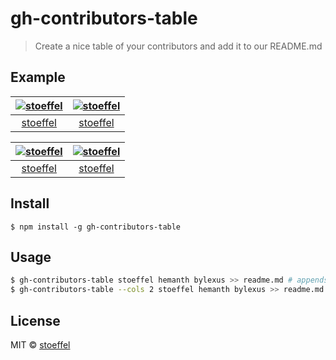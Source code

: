 # gh-contributors-table

> Create a nice table of your contributors and add it to our README.md

## Example

|  [![stoeffel](https://avatars.githubusercontent.com/u/1217681?v=3&s=80)](https://github.com/stoeffel) | [![stoeffel](https://avatars.githubusercontent.com/u/1217681?v=3&s=80)](https://github.com/stoeffel)  |
| :--:|:--: |
|  [stoeffel](https://github.com/stoeffel) | [stoeffel](https://github.com/stoeffel)  |

|  [![stoeffel](https://avatars.githubusercontent.com/u/1217681?v=3&s=80)](https://github.com/stoeffel) | [![stoeffel](https://avatars.githubusercontent.com/u/1217681?v=3&s=80)](https://github.com/stoeffel)  |
| :--:|:--: |
|  [stoeffel](https://github.com/stoeffel) | [stoeffel](https://github.com/stoeffel)  |
## Install

```
$ npm install -g gh-contributors-table
```


## Usage

```bash
$ gh-contributors-table stoeffel hemanth bylexus >> readme.md # appends the readme with the generated table 
$ gh-contributors-table --cols 2 stoeffel hemanth bylexus >> readme.md # default for cols is 4

```

## License

MIT © [stoeffel](http://schtoeffel.ch)

